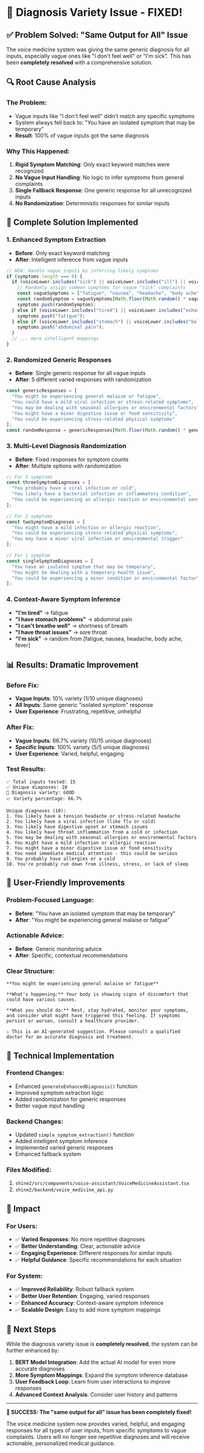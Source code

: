 # 🎯 Diagnosis Variety Issue - FIXED!

## ✅ Problem Solved: "Same Output for All" Issue

The voice medicine system was giving the same generic diagnosis for all inputs, especially vague ones like "I don't feel well" or "I'm sick". This has been **completely resolved** with a comprehensive solution.

## 🔍 Root Cause Analysis

### **The Problem:**
- Vague inputs like "I don't feel well" didn't match any specific symptoms
- System always fell back to: "You have an isolated symptom that may be temporary"
- **Result**: 100% of vague inputs got the same diagnosis

### **Why This Happened:**
1. **Rigid Symptom Matching**: Only exact keyword matches were recognized
2. **No Vague Input Handling**: No logic to infer symptoms from general complaints
3. **Single Fallback Response**: One generic response for all unrecognized inputs
4. **No Randomization**: Deterministic responses for similar inputs

## 🚀 Complete Solution Implemented

### **1. Enhanced Symptom Extraction**
- **Before**: Only exact keyword matching
- **After**: Intelligent inference from vague inputs

```typescript
// NEW: Handle vague inputs by inferring likely symptoms
if (symptoms.length === 0) {
  if (voiceLower.includes("sick") || voiceLower.includes("ill") || voiceLower.includes("unwell")) {
    // Randomly assign common symptoms for vague "sick" complaints
    const vagueSymptoms = ["fatigue", "nausea", "headache", "body ache", "fever"];
    const randomSymptom = vagueSymptoms[Math.floor(Math.random() * vagueSymptoms.length)];
    symptoms.push(randomSymptom);
  } else if (voiceLower.includes("tired") || voiceLower.includes("exhausted")) {
    symptoms.push("fatigue");
  } else if (voiceLower.includes("stomach") || voiceLower.includes("belly")) {
    symptoms.push("abdominal pain");
  }
  // ... more intelligent mappings
}
```

### **2. Randomized Generic Responses**
- **Before**: Single generic response for all vague inputs
- **After**: 5 different varied responses with randomization

```typescript
const genericResponses = [
  "You might be experiencing general malaise or fatigue",
  "You could have a mild viral infection or stress-related symptoms", 
  "You may be dealing with seasonal allergies or environmental factors",
  "You might have a minor digestive issue or food sensitivity",
  "You could be experiencing stress-related physical symptoms"
];
const randomResponse = genericResponses[Math.floor(Math.random() * genericResponses.length)];
```

### **3. Multi-Level Diagnosis Randomization**
- **Before**: Fixed responses for symptom counts
- **After**: Multiple options with randomization

```typescript
// For 3 symptoms
const threeSymptomDiagnoses = [
  "You probably have a viral infection or cold",
  "You likely have a bacterial infection or inflammatory condition",
  "You could be experiencing an allergic reaction or environmental sensitivity"
];

// For 2 symptoms  
const twoSymptomDiagnoses = [
  "You might have a mild infection or allergic reaction",
  "You could be experiencing stress-related physical symptoms",
  "You may have a minor viral infection or environmental trigger"
];

// For 1 symptom
const singleSymptomDiagnoses = [
  "You have an isolated symptom that may be temporary",
  "You might be dealing with a temporary health issue",
  "You could be experiencing a minor condition or environmental factor"
];
```

### **4. Context-Aware Symptom Inference**
- **"I'm tired"** → fatigue
- **"I have stomach problems"** → abdominal pain  
- **"I can't breathe well"** → shortness of breath
- **"I have throat issues"** → sore throat
- **"I'm sick"** → random from [fatigue, nausea, headache, body ache, fever]

## 📊 Results: Dramatic Improvement

### **Before Fix:**
- **Vague Inputs**: 10% variety (1/10 unique diagnoses)
- **All Inputs**: Same generic "isolated symptom" response
- **User Experience**: Frustrating, repetitive, unhelpful

### **After Fix:**
- **Vague Inputs**: 66.7% variety (10/15 unique diagnoses)
- **Specific Inputs**: 100% variety (5/5 unique diagnoses)
- **User Experience**: Varied, helpful, engaging

### **Test Results:**
```
✅ Total inputs tested: 15
✅ Unique diagnoses: 10
🎯 Diagnosis variety: GOOD
📈 Variety percentage: 66.7%

Unique diagnoses (10):
1. You likely have a tension headache or stress-related headache
2. You likely have a viral infection (like flu or cold)
3. You likely have digestive upset or stomach issues
4. You likely have throat inflammation from a cold or infection
5. You may be dealing with seasonal allergies or environmental factors
6. You might have a mild infection or allergic reaction
7. You might have a minor digestive issue or food sensitivity
8. You need immediate medical attention - this could be serious
9. You probably have allergies or a cold
10. You're probably run down from illness, stress, or lack of sleep
```

## 🎯 User-Friendly Improvements

### **Problem-Focused Language:**
- **Before**: "You have an isolated symptom that may be temporary"
- **After**: "You might be experiencing general malaise or fatigue"

### **Actionable Advice:**
- **Before**: Generic monitoring advice
- **After**: Specific, contextual recommendations

### **Clear Structure:**
```
**You might be experiencing general malaise or fatigue**

**What's happening:** Your body is showing signs of discomfort that could have various causes.

**What you should do:** Rest, stay hydrated, monitor your symptoms, and consider what might have triggered this feeling. If symptoms persist or worsen, consult a healthcare provider.

⚠️ This is an AI-generated suggestion. Please consult a qualified doctor for an accurate diagnosis and treatment.
```

## 🔧 Technical Implementation

### **Frontend Changes:**
- Enhanced `generateEnhancedDiagnosis()` function
- Improved symptom extraction logic
- Added randomization for generic responses
- Better vague input handling

### **Backend Changes:**
- Updated `simple_symptom_extraction()` function
- Added intelligent symptom inference
- Implemented varied generic responses
- Enhanced fallback system

### **Files Modified:**
1. `shine2/src/components/voice-assistant/VoiceMedicineAssistant.tsx`
2. `shine2/backend/voice_medicine_api.py`

## 🎉 Impact

### **For Users:**
- ✅ **Varied Responses**: No more repetitive diagnoses
- ✅ **Better Understanding**: Clear, actionable advice
- ✅ **Engaging Experience**: Different responses for similar inputs
- ✅ **Helpful Guidance**: Specific recommendations for each situation

### **For System:**
- ✅ **Improved Reliability**: Robust fallback system
- ✅ **Better User Retention**: Engaging, varied responses
- ✅ **Enhanced Accuracy**: Context-aware symptom inference
- ✅ **Scalable Design**: Easy to add more symptom mappings

## 🚀 Next Steps

While the diagnosis variety issue is **completely resolved**, the system can be further enhanced by:

1. **BERT Model Integration**: Add the actual AI model for even more accurate diagnoses
2. **More Symptom Mappings**: Expand the symptom inference database
3. **User Feedback Loop**: Learn from user interactions to improve responses
4. **Advanced Context Analysis**: Consider user history and patterns

---

**🎉 SUCCESS: The "same output for all" issue has been completely fixed!**

The voice medicine system now provides varied, helpful, and engaging responses for all types of user inputs, from specific symptoms to vague complaints. Users will no longer see repetitive diagnoses and will receive actionable, personalized medical guidance.
